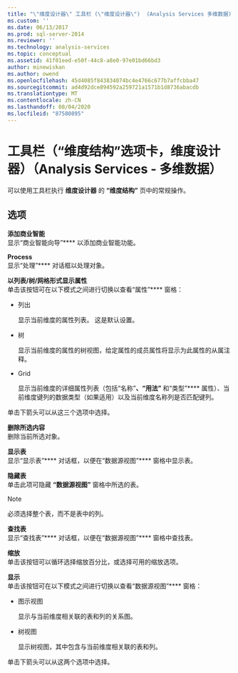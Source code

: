 ```yaml
---
title: "\"维度设计器\" 工具栏 (\"维度设计器\")  (Analysis Services 多维数据) |Microsoft Docs"
ms.custom: ''
ms.date: 06/13/2017
ms.prod: sql-server-2014
ms.reviewer: ''
ms.technology: analysis-services
ms.topic: conceptual
ms.assetid: 41f01eed-e50f-44c8-a8e0-97e01bd66bd3
author: minewiskan
ms.author: owend
ms.openlocfilehash: 45d4085f843834074bc4e4766c677b7affcbba47
ms.sourcegitcommit: ad4d92dce894592a259721a1571b1d8736abacdb
ms.translationtype: MT
ms.contentlocale: zh-CN
ms.lasthandoff: 08/04/2020
ms.locfileid: "87580895"
---
```

# <a name="toolbar-dimension-structure-tab-dimension-designer-analysis-services---multidimensional-data"></a>工具栏（“维度结构”选项卡，维度设计器）（Analysis Services - 多维数据）
  可以使用工具栏执行 **维度设计器** 的 **“维度结构”** 页中的常规操作。  
  
## <a name="options"></a>选项  
 **添加商业智能**  
 显示“商业智能向导”**** 以添加商业智能功能。  
  
 **Process**  
 显示“处理”**** 对话框以处理对象。  
  
 **以列表/树/网格形式显示属性**  
 单击该按钮可在以下模式之间进行切换以查看“属性”**** 窗格：  
  
-   列出  
  
     显示当前维度的属性列表。 这是默认设置。  
  
-   树  
  
     显示当前维度的属性的树视图，给定属性的成员属性将显示为此属性的从属注释。  
  
-   Grid  
  
     显示当前维度的详细属性列表（包括“名称”****、“用法”**** 和“类型”**** 属性）、当前维度键列的数据类型（如果适用）以及当前维度名称列是否匹配键列。  
  
 单击下箭头可以从这三个选项中选择。  
  
 **删除所选内容**  
 删除当前所选对象。  
  
 **显示表**  
 显示“显示表”**** 对话框，以便在“数据源视图”**** 窗格中显示表。  
  
 **隐藏表**  
 单击此项可隐藏 **“数据源视图”** 窗格中所选的表。  
  
> [!NOTE]  
>  必须选择整个表，而不是表中的列。  
  
 **查找表**  
 显示“查找表”**** 对话框，以便在“数据源视图”**** 窗格中查找表。  
  
 **缩放**  
 单击该按钮可以循环选择缩放百分比，或选择可用的缩放选项。  
  
 **显示**  
 单击该按钮可在以下模式之间进行切换以查看“数据源视图”**** 窗格：  
  
-   图示视图  
  
     显示与当前维度相关联的表和列的关系图。  
  
-   树视图  
  
     显示树视图，其中包含与当前维度相关联的表和列。  
  
 单击下箭头可以从这两个选项中选择。  
  
  
